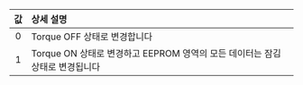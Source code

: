 
| 값 | 상세 설명    |
| :-------------: | :------------- |
|0|Torque OFF 상태로 변경합니다|
|1|Torque ON 상태로 변경하고 EEPROM 영역의 모든 데이터는 잠김상태로 변경됩니다|
